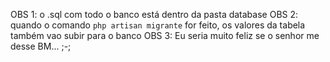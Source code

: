 OBS 1: o .sql com todo o banco está dentro da pasta database
OBS 2: quando o comando `php artisan migrante` for feito, os valores da tabela também vao subir para o banco
OBS 3: Eu seria muito feliz se o senhor me desse BM... ;-;
